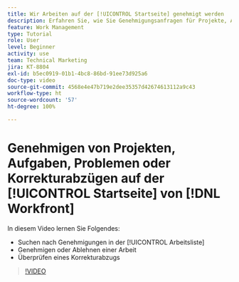 ```yaml
---
title: Wir Arbeiten auf der [!UICONTROL Startseite] genehmigt werden
description: Erfahren Sie, wie Sie Genehmigungsanfragen für Projekte, Aufgaben, Probleme und Korrekturabzüge in der [!UICONTROL Arbeitsliste]finden und dann die Arbeit in [!DNL  Workfront]genehmigen oder ablehnen.
feature: Work Management
type: Tutorial
role: User
level: Beginner
activity: use
team: Technical Marketing
jira: KT-8804
exl-id: b5ec0919-01b1-4bc8-86bd-91ee73d925a6
doc-type: video
source-git-commit: 4568e4e47b719e2dee35357d42674613112a9c43
workflow-type: ht
source-wordcount: '57'
ht-degree: 100%

---
```


# Genehmigen von Projekten, Aufgaben, Problemen oder Korrekturabzügen auf der [!UICONTROL Startseite] von [!DNL Workfront]

In diesem Video lernen Sie Folgendes:

* Suchen nach Genehmigungen in der [!UICONTROL Arbeitsliste]
* Genehmigen oder Ablehnen einer Arbeit
* Überprüfen eines Korrekturabzugs

>[!VIDEO](https://video.tv.adobe.com/v/335105/?quality=12&learn=on&enablevpops)

<!--
learn more URLs
-->

